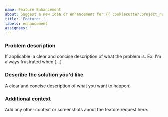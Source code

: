 ```yaml
---
name: Feature Enhancement
about: Suggest a new idea or enhancement for {{ cookiecutter.project_name }}
title: 'Feature: '
labels: enhancement
assignees: ''                                                                                                           
---
```


### Problem description
If applicable: a clear and concise description of what the problem is. Ex. I'm always frustrated when [...]

### Describe the solution you'd like
A clear and concise description of what you want to happen.

### Additional context
Add any other context or screenshots about the feature request here.

